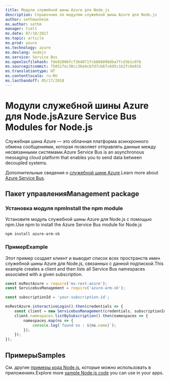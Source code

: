 ```yaml
---
title: Модули служебной шины Azure для Node.js
description: Справочник по модулям служебной шины Azure для Node.js
author: sethmanheim
ms.author: sethm
manager: timlt
ms.date: 07/18/2017
ms.topic: article
ms.prod: azure
ms.technology: azure
ms.devlang: nodejs
ms.service: Service Bus
ms.openlocfilehash: fde02006fcf364071fcb866098dba7fcd3b1c07b
ms.sourcegitcommit: 75051fec38cc3be4cb7d7cb6fc695c162fc0e91b
ms.translationtype: HT
ms.contentlocale: ru-RU
ms.lasthandoff: 05/17/2018
---
```

# <a name="azure-service-bus-modules-for-nodejs"></a><span data-ttu-id="757d8-103">Модули служебной шины Azure для Node.js</span><span class="sxs-lookup"><span data-stu-id="757d8-103">Azure Service Bus Modules for Node.js</span></span>

<span data-ttu-id="757d8-104">Служебная шина Azure — это облачная платформа асинхронного обмена сообщениями, которая позволяет отправлять данные между несвязанными системами.</span><span class="sxs-lookup"><span data-stu-id="757d8-104">Azure Service Bus is an asynchronous messaging cloud platform that enables you to send data between decoupled systems.</span></span>

<span data-ttu-id="757d8-105">Дополнительные сведения о [служебной шине Azure](https://docs.microsoft.com/azure/service-bus-messaging/service-bus-messaging-overview).</span><span class="sxs-lookup"><span data-stu-id="757d8-105">Learn more about [Azure Service Bus](https://docs.microsoft.com/azure/service-bus-messaging/service-bus-messaging-overview).</span></span>

## <a name="management-package"></a><span data-ttu-id="757d8-106">Пакет управления</span><span class="sxs-lookup"><span data-stu-id="757d8-106">Management package</span></span>

### <a name="install-the-npm-module"></a><span data-ttu-id="757d8-107">Установка модуля npm</span><span class="sxs-lookup"><span data-stu-id="757d8-107">Install the npm module</span></span>

<span data-ttu-id="757d8-108">Установите модуль служебной шины Azure для Node.js с помощью npm.</span><span class="sxs-lookup"><span data-stu-id="757d8-108">Use npm to install the Azure Service Bus module for Node.js</span></span>

```bash
npm install azure-arm-sb
```

### <a name="example"></a><span data-ttu-id="757d8-109">Пример</span><span class="sxs-lookup"><span data-stu-id="757d8-109">Example</span></span>

<span data-ttu-id="757d8-110">Этот пример создает клиент и выводит список всех пространств имен служебной шины Azure для Node.js, связанных с данной подпиской.</span><span class="sxs-lookup"><span data-stu-id="757d8-110">This example creates a client and then lists all Service Bus namespaces associated with a given subscription.</span></span>

```javascript
const msRestAzure = require('ms-rest-azure');
const ServicebusManagement = require('azure-arm-sb');

const subscriptionId = 'your-subscription-id';

msRestAzure.interactiveLogin().then(credentials => {
    const client = new ServicebusManagement(credentials, subscriptionId);
    client.namespaces.listBySubscription().then(namespaces => {
        namespaces.map(ns => {
            console.log(`found ns : ${ns.name}`);
        });
    });
});
```

## <a name="samples"></a><span data-ttu-id="757d8-111">Примеры</span><span class="sxs-lookup"><span data-stu-id="757d8-111">Samples</span></span>

<span data-ttu-id="757d8-112">См. другие [примеры кода Node.js](https://azure.microsoft.com/resources/samples/?platform=nodejs), которые можно использовать в приложениях.</span><span class="sxs-lookup"><span data-stu-id="757d8-112">Explore more [sample Node.js code](https://azure.microsoft.com/resources/samples/?platform=nodejs) you can use in your apps.</span></span>
